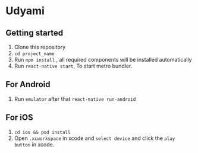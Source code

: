 # Udyami

## Getting started

1. Clone this repository
2. `cd project_name`
2. Run `npm install` , all required components will be installed automatically
3. Run `react-native start`, To start metro bundler.

## For Android

1. Run `emulator` after that `react-native run-android`

## For iOS

1. `cd ios && pod install`
2. Open `.xcworkspace` in xcode and `select device` and click the `play button` in xcode.
